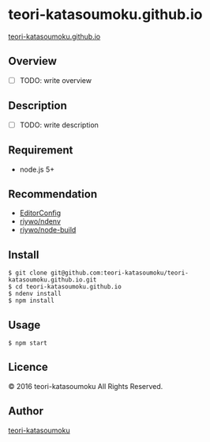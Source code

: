 teori-katasoumoku.github.io
====

[teori-katasoumoku.github.io](https://teori-katasoumoku.github.io)

## Overview

- [ ] TODO: write overview

## Description

- [ ] TODO: write description

## Requirement

- node.js 5+

## Recommendation

- [EditorConfig](http://editorconfig.org/)
- [riywo/ndenv](https://github.com/riywo/ndenv)
- [riywo/node-build](https://github.com/riywo/node-build)

## Install

```console
$ git clone git@github.com:teori-katasoumoku/teori-katasoumoku.github.io.git
$ cd teori-katasoumoku.github.io
$ ndenv install
$ npm install
```

## Usage

```
$ npm start
```

## Licence

© 2016 teori-katasoumoku All Rights Reserved.

## Author

[teori-katasoumoku](https://github.com/teori-katasoumoku)
